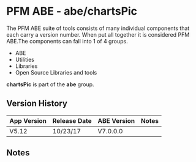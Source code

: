 # PFM ABE - abe/chartsPic

The PFM ABE suite of tools consists of many individual components that each carry a version number.  When put all together it is considered PFM ABE.The components can fall into 1 of 4 groups.
- ABE
- Utilities
- Libraries
- Open Source Libraries and tools

**chartsPic** is part of the **abe** group.

## Version History

|App Version|Release Date|ABE Version|Notes|
|-------|------------|-----|---|
|V5.12|10/23/17|V7.0.0.0|  |

## Notes
